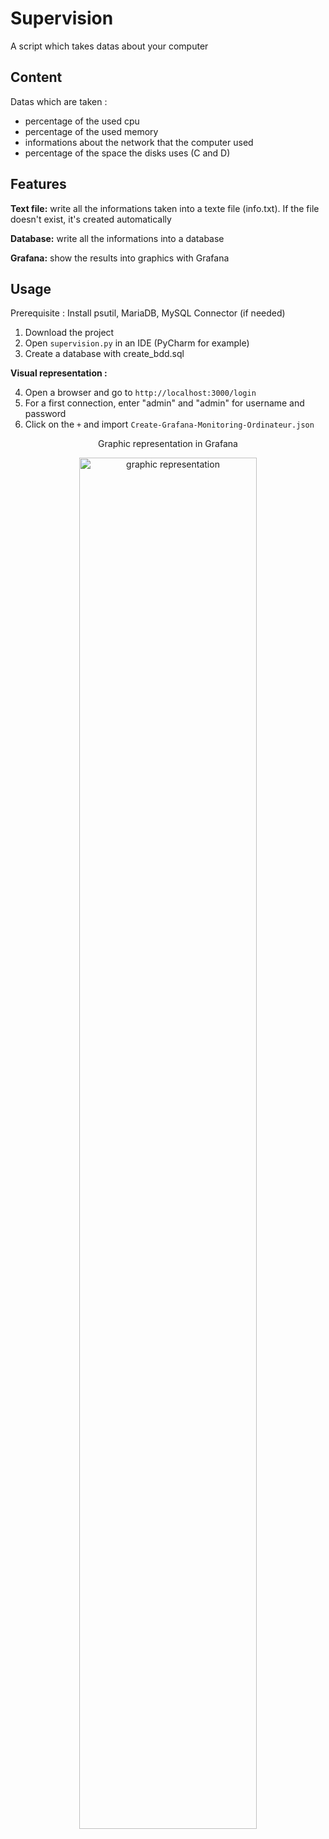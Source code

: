# Supervision
A script which takes datas about your computer

## Content
Datas which are taken :
- percentage of the used cpu
- percentage of the used memory
- informations about the network that the computer used
- percentage of the space the disks uses (C and D)

## Features
__Text file:__ write all the informations taken into a texte file (info.txt). If the file doesn't exist, it's created automatically

__Database:__ write all the informations into a database

__Grafana:__ show the results into graphics with Grafana


## Usage

Prerequisite :
Install psutil, MariaDB, MySQL Connector (if needed)

1. Download the project
2. Open ``supervision.py`` in an IDE (PyCharm for example)
3. Create a database with create_bdd.sql

__Visual representation :__

4. Open a browser and go to ``http://localhost:3000/login``
5. For a first connection, enter "admin" and "admin" for username and password
6. Click on the ``+`` and import ``Create-Grafana-Monitoring-Ordinateur.json``

<p align = "center">
Graphic representation in Grafana
</p>
<p align = "center">
<img alt="graphic representation" src="https://user-images.githubusercontent.com/70654891/109171227-dbf9cd80-7781-11eb-998c-e950063ff5f5.JPG" width="75%"/>
</p>
